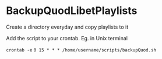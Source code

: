 # BackupQuodLibetPlaylists
Create a directory everyday and copy playlists to it

Add the script to your crontab. Eg. in Unix terminal

``` crontab -e ```
``` 0 15 * * * /home/username/scripts/backupQuod.sh ```
